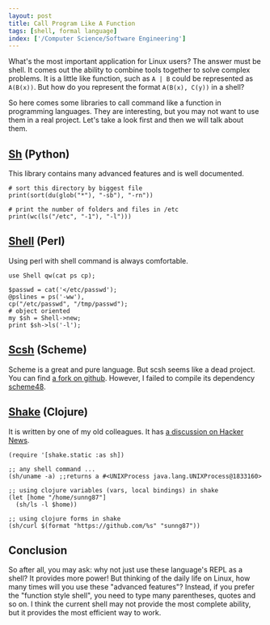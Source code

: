 ```yaml
---
layout: post
title: Call Program Like A Function
tags: [shell, formal language]
index: ['/Computer Science/Software Engineering']
---
```


What's the most important application for Linux users? The answer must be shell. It comes out the ability to combine tools together to solve complex problems. It is a little like function, such as `A | B` could be represented as `A(B(x))`. But how do you represent the format `A(B(x), C(y))` in a shell?

So here comes some libraries to call command like a function in programming languages. They are interesting, but you may not want to use them in a real project. Let's take a look first and then we will talk about them.

## [Sh](http://amoffat.github.com/sh/) (Python)

This library contains many advanced features and is well documented.

	# sort this directory by biggest file
	print(sort(du(glob("*"), "-sb"), "-rn"))

	# print the number of folders and files in /etc
	print(wc(ls("/etc", "-1"), "-l")))

## [Shell](http://perldoc.perl.org/Shell.html) (Perl)

Using perl with shell command is always comfortable.

	use Shell qw(cat ps cp);

	$passwd = cat('</etc/passwd');
	@pslines = ps('-ww'),
	cp("/etc/passwd", "/tmp/passwd");
	# object oriented
	my $sh = Shell->new;
	print $sh->ls('-l');

## [Scsh](http://www.scsh.net/) (Scheme)

Scheme is a great and pure language. But scsh seems like a dead project. You can find [a fork on github](https://github.com/scheme/scsh). However, I failed to compile its dependency [scheme48](http://s48.org/).

## [Shake](https://github.com/sunng87/shake.git) (Clojure)

It is written by one of my old colleagues. It has [a discussion on Hacker News](http://news.ycombinator.com/item?id=4553076).

	(require '[shake.static :as sh])

	;; any shell command ...
	(sh/uname -a) ;;returns a #<UNIXProcess java.lang.UNIXProcess@1833160>

	;; using clojure variables (vars, local bindings) in shake
	(let [home "/home/sunng87"]
	  (sh/ls -l $home))

	;; using clojure forms in shake
	(sh/curl $(format "https://github.com/%s" "sunng87"))

## Conclusion

So after all, you may ask: why not just use these language's REPL as a shell? It provides more power! But thinking of the daily life on Linux, how many times will you use these "advanced features"? Instead, if you prefer the "function style shell", you need to type many parentheses, quotes and so on. I think the current shell may not provide the most complete ability, but it provides the most efficient way to work.
